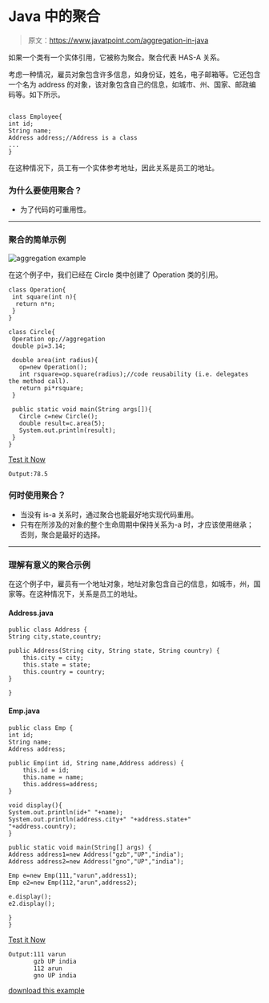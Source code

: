 # Java 中的聚合

> 原文：<https://www.javatpoint.com/aggregation-in-java>

如果一个类有一个实体引用，它被称为聚合。聚合代表 HAS-A 关系。

考虑一种情况，雇员对象包含许多信息，如身份证，姓名，电子邮箱等。它还包含一个名为 address 的对象，该对象包含自己的信息，如城市、州、国家、邮政编码等。如下所示。

```

class Employee{
int id;
String name;
Address address;//Address is a class
...
}

```

在这种情况下，员工有一个实体参考地址，因此关系是员工的地址。

### 为什么要使用聚合？

*   为了代码的可重用性。

* * *

### 聚合的简单示例

![aggregation example](../img/9eba6cfba6d6aea58868632eb8e519be.png)

在这个例子中，我们已经在 Circle 类中创建了 Operation 类的引用。

```
class Operation{
 int square(int n){
  return n*n;
 }
}

class Circle{
 Operation op;//aggregation
 double pi=3.14;

 double area(int radius){
   op=new Operation();
   int rsquare=op.square(radius);//code reusability (i.e. delegates the method call).
   return pi*rsquare;
 }

 public static void main(String args[]){
   Circle c=new Circle();
   double result=c.area(5);
   System.out.println(result);
 }
}

```

[Test it Now](https://www.javatpoint.com/opr/test.jsp?filename=Circle)

```
Output:78.5

```

### 何时使用聚合？

*   当没有 is-a 关系时，通过聚合也能最好地实现代码重用。
*   只有在所涉及的对象的整个生命周期中保持关系为-a 时，才应该使用继承；否则，聚合是最好的选择。

* * *

### 理解有意义的聚合示例

在这个例子中，雇员有一个地址对象，地址对象包含自己的信息，如城市，州，国家等。在这种情况下，关系是员工的地址。

#### Address.java

```
public class Address {
String city,state,country;

public Address(String city, String state, String country) {
	this.city = city;
	this.state = state;
	this.country = country;
}

}

```

#### Emp.java

```
public class Emp {
int id;
String name;
Address address;

public Emp(int id, String name,Address address) {
	this.id = id;
	this.name = name;
	this.address=address;
}

void display(){
System.out.println(id+" "+name);
System.out.println(address.city+" "+address.state+" "+address.country);
}

public static void main(String[] args) {
Address address1=new Address("gzb","UP","india");
Address address2=new Address("gno","UP","india");

Emp e=new Emp(111,"varun",address1);
Emp e2=new Emp(112,"arun",address2);

e.display();
e2.display();

}
}

```

[Test it Now](https://www.javatpoint.com/opr/test.jsp?filename=Emp)

```
Output:111 varun
       gzb UP india
       112 arun
       gno UP india      

```

[download this example](https://static.javatpoint.com/src/oops/aggregation.zip)